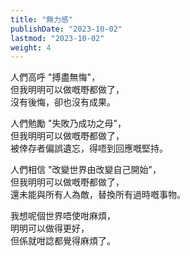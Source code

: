 ```yaml
---
title: "無力感"
publishDate: "2023-10-02"
lastmod: "2023-10-02"
weight: 4
---
```


人們高呼 "搏盡無悔"，<br/>
但我明明可以做嘅嘢都做了，<br/>
沒有後悔，卻也沒有成果。<br/>

人們勉勵 "失敗乃成功之母"，<br/>
但我明明可以做嘅嘢都做了，<br/>
被倖存者偏誤遺忘，得唔到回應嘅堅持。<br/>

人們相信 "改變世界由改變自己開始"，<br/>
但我明明可以做嘅嘢都做了，<br/>
還未能與所有人為敵，替換所有過時嘅事物。<br/>

我想呢個世界唔使咁麻煩，<br/>
明明可以做得更好，<br/>
但係就咁諗都覺得麻煩了。<br/>
